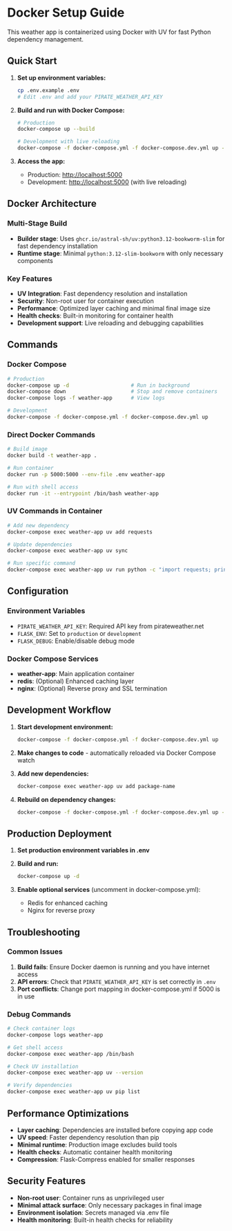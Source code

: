 # Docker Setup Guide

This weather app is containerized using Docker with UV for fast Python dependency management.

## Quick Start

1. **Set up environment variables:**

   ```bash
   cp .env.example .env
   # Edit .env and add your PIRATE_WEATHER_API_KEY
   ```

2. **Build and run with Docker Compose:**

   ```bash
   # Production
   docker-compose up --build

   # Development with live reloading
   docker-compose -f docker-compose.yml -f docker-compose.dev.yml up --build
   ```

3. **Access the app:**
   - Production: <http://localhost:5000>
   - Development: <http://localhost:5000> (with live reloading)

## Docker Architecture

### Multi-Stage Build

- **Builder stage**: Uses `ghcr.io/astral-sh/uv:python3.12-bookworm-slim` for fast dependency installation
- **Runtime stage**: Minimal `python:3.12-slim-bookworm` with only necessary components

### Key Features

- **UV Integration**: Fast dependency resolution and installation
- **Security**: Non-root user for container execution
- **Performance**: Optimized layer caching and minimal final image size
- **Health checks**: Built-in monitoring for container health
- **Development support**: Live reloading and debugging capabilities

## Commands

### Docker Compose

```bash
# Production
docker-compose up -d                    # Run in background
docker-compose down                     # Stop and remove containers
docker-compose logs -f weather-app      # View logs

# Development
docker-compose -f docker-compose.yml -f docker-compose.dev.yml up
```

### Direct Docker Commands

```bash
# Build image
docker build -t weather-app .

# Run container
docker run -p 5000:5000 --env-file .env weather-app

# Run with shell access
docker run -it --entrypoint /bin/bash weather-app
```

### UV Commands in Container

```bash
# Add new dependency
docker-compose exec weather-app uv add requests

# Update dependencies
docker-compose exec weather-app uv sync

# Run specific command
docker-compose exec weather-app uv run python -c "import requests; print(requests.__version__)"
```

## Configuration

### Environment Variables

- `PIRATE_WEATHER_API_KEY`: Required API key from pirateweather.net
- `FLASK_ENV`: Set to `production` or `development`
- `FLASK_DEBUG`: Enable/disable debug mode

### Docker Compose Services

- **weather-app**: Main application container
- **redis**: (Optional) Enhanced caching layer
- **nginx**: (Optional) Reverse proxy and SSL termination

## Development Workflow

1. **Start development environment:**

   ```bash
   docker-compose -f docker-compose.yml -f docker-compose.dev.yml up
   ```

2. **Make changes to code** - automatically reloaded via Docker Compose watch

3. **Add new dependencies:**

   ```bash
   docker-compose exec weather-app uv add package-name
   ```

4. **Rebuild on dependency changes:**

   ```bash
   docker-compose -f docker-compose.yml -f docker-compose.dev.yml up --build
   ```

## Production Deployment

1. **Set production environment variables in .env**
2. **Build and run:**

   ```bash
   docker-compose up -d
   ```

3. **Enable optional services** (uncomment in docker-compose.yml):
   - Redis for enhanced caching
   - Nginx for reverse proxy

## Troubleshooting

### Common Issues

1. **Build fails**: Ensure Docker daemon is running and you have internet access
2. **API errors**: Check that `PIRATE_WEATHER_API_KEY` is set correctly in `.env`
3. **Port conflicts**: Change port mapping in docker-compose.yml if 5000 is in use

### Debug Commands

```bash
# Check container logs
docker-compose logs weather-app

# Get shell access
docker-compose exec weather-app /bin/bash

# Check UV installation
docker-compose exec weather-app uv --version

# Verify dependencies
docker-compose exec weather-app uv pip list
```

## Performance Optimizations

- **Layer caching**: Dependencies are installed before copying app code
- **UV speed**: Faster dependency resolution than pip
- **Minimal runtime**: Production image excludes build tools
- **Health checks**: Automatic container health monitoring
- **Compression**: Flask-Compress enabled for smaller responses

## Security Features

- **Non-root user**: Container runs as unprivileged user
- **Minimal attack surface**: Only necessary packages in final image
- **Environment isolation**: Secrets managed via .env file
- **Health monitoring**: Built-in health checks for reliability
